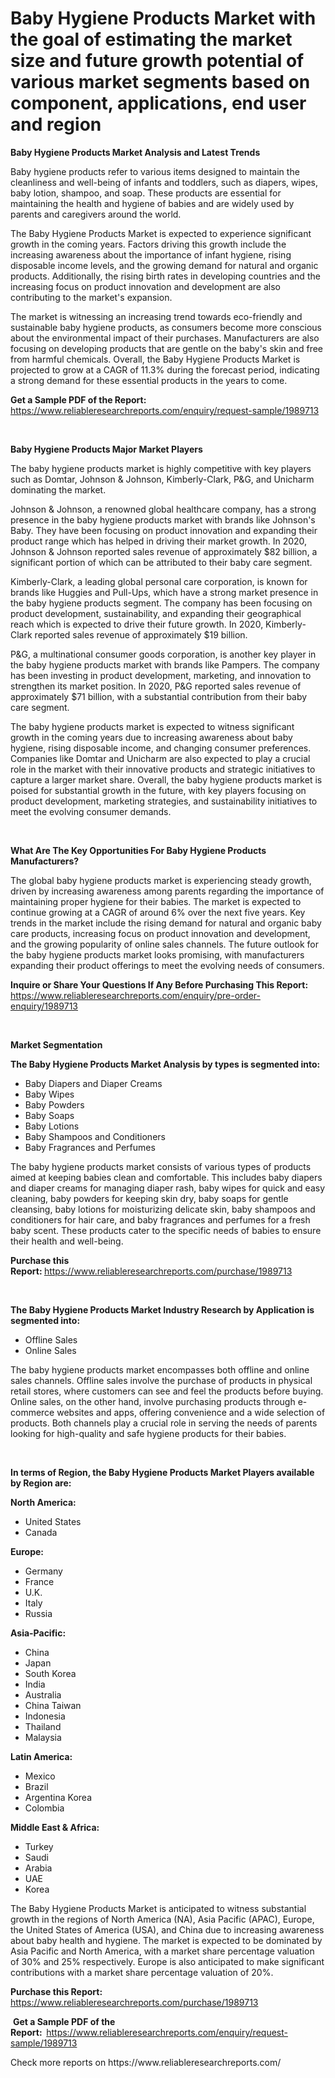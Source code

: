 <p><h1>Baby Hygiene Products Market with the goal of estimating the market size and future growth potential of various market segments based on component, applications, end user and region</h1></p><p><strong>Baby Hygiene Products Market Analysis and Latest Trends</strong></p>
<p><p>Baby hygiene products refer to various items designed to maintain the cleanliness and well-being of infants and toddlers, such as diapers, wipes, baby lotion, shampoo, and soap. These products are essential for maintaining the health and hygiene of babies and are widely used by parents and caregivers around the world.</p><p>The Baby Hygiene Products Market is expected to experience significant growth in the coming years. Factors driving this growth include the increasing awareness about the importance of infant hygiene, rising disposable income levels, and the growing demand for natural and organic products. Additionally, the rising birth rates in developing countries and the increasing focus on product innovation and development are also contributing to the market's expansion.</p><p>The market is witnessing an increasing trend towards eco-friendly and sustainable baby hygiene products, as consumers become more conscious about the environmental impact of their purchases. Manufacturers are also focusing on developing products that are gentle on the baby's skin and free from harmful chemicals. Overall, the Baby Hygiene Products Market is projected to grow at a CAGR of 11.3% during the forecast period, indicating a strong demand for these essential products in the years to come.</p></p>
<p><strong>Get a Sample PDF of the Report:&nbsp;</strong> <a href="https://www.reliableresearchreports.com/enquiry/request-sample/1989713">https://www.reliableresearchreports.com/enquiry/request-sample/1989713</a></p>
<p>&nbsp;</p>
<p><strong>Baby Hygiene Products Major Market Players</strong></p>
<p><p>The baby hygiene products market is highly competitive with key players such as Domtar, Johnson & Johnson, Kimberly-Clark, P&G, and Unicharm dominating the market. </p><p>Johnson & Johnson, a renowned global healthcare company, has a strong presence in the baby hygiene products market with brands like Johnson's Baby. They have been focusing on product innovation and expanding their product range which has helped in driving their market growth. In 2020, Johnson & Johnson reported sales revenue of approximately $82 billion, a significant portion of which can be attributed to their baby care segment.</p><p>Kimberly-Clark, a leading global personal care corporation, is known for brands like Huggies and Pull-Ups, which have a strong market presence in the baby hygiene products segment. The company has been focusing on product development, sustainability, and expanding their geographical reach which is expected to drive their future growth. In 2020, Kimberly-Clark reported sales revenue of approximately $19 billion.</p><p>P&G, a multinational consumer goods corporation, is another key player in the baby hygiene products market with brands like Pampers. The company has been investing in product development, marketing, and innovation to strengthen its market position. In 2020, P&G reported sales revenue of approximately $71 billion, with a substantial contribution from their baby care segment.</p><p>The baby hygiene products market is expected to witness significant growth in the coming years due to increasing awareness about baby hygiene, rising disposable income, and changing consumer preferences. Companies like Domtar and Unicharm are also expected to play a crucial role in the market with their innovative products and strategic initiatives to capture a larger market share. Overall, the baby hygiene products market is poised for substantial growth in the future, with key players focusing on product development, marketing strategies, and sustainability initiatives to meet the evolving consumer demands.</p></p>
<p>&nbsp;</p>
<p><strong>What Are The Key Opportunities For Baby Hygiene Products Manufacturers?</strong></p>
<p><p>The global baby hygiene products market is experiencing steady growth, driven by increasing awareness among parents regarding the importance of maintaining proper hygiene for their babies. The market is expected to continue growing at a CAGR of around 6% over the next five years. Key trends in the market include the rising demand for natural and organic baby care products, increasing focus on product innovation and development, and the growing popularity of online sales channels. The future outlook for the baby hygiene products market looks promising, with manufacturers expanding their product offerings to meet the evolving needs of consumers.</p></p>
<p><strong>Inquire or Share Your Questions If Any Before Purchasing This Report:</strong> <a href="https://www.reliableresearchreports.com/enquiry/pre-order-enquiry/1989713">https://www.reliableresearchreports.com/enquiry/pre-order-enquiry/1989713</a></p>
<p>&nbsp;</p>
<p><strong>Market Segmentation</strong></p>
<p><strong>The Baby Hygiene Products Market Analysis by types is segmented into:</strong></p>
<p><ul><li>Baby Diapers and Diaper Creams</li><li>Baby Wipes</li><li>Baby Powders</li><li>Baby Soaps</li><li>Baby Lotions</li><li>Baby Shampoos and Conditioners</li><li>Baby Fragrances and Perfumes</li></ul></p>
<p><p>The baby hygiene products market consists of various types of products aimed at keeping babies clean and comfortable. This includes baby diapers and diaper creams for managing diaper rash, baby wipes for quick and easy cleaning, baby powders for keeping skin dry, baby soaps for gentle cleansing, baby lotions for moisturizing delicate skin, baby shampoos and conditioners for hair care, and baby fragrances and perfumes for a fresh baby scent. These products cater to the specific needs of babies to ensure their health and well-being.</p></p>
<p><strong>Purchase this Report:&nbsp;</strong><a href="https://www.reliableresearchreports.com/purchase/1989713">https://www.reliableresearchreports.com/purchase/1989713</a></p>
<p>&nbsp;</p>
<p><strong>The Baby Hygiene Products Market Industry Research by Application is segmented into:</strong></p>
<p><ul><li>Offline Sales</li><li>Online Sales</li></ul></p>
<p><p>The baby hygiene products market encompasses both offline and online sales channels. Offline sales involve the purchase of products in physical retail stores, where customers can see and feel the products before buying. Online sales, on the other hand, involve purchasing products through e-commerce websites and apps, offering convenience and a wide selection of products. Both channels play a crucial role in serving the needs of parents looking for high-quality and safe hygiene products for their babies.</p></p>
<p>&nbsp;</p>
<p><strong>In terms of Region, the Baby Hygiene Products Market Players available by Region are:</strong></p>
<p>
    <p> <strong> North America: </strong>
        <ul>
            <li>United States</li>
            <li>Canada</li>
        </ul>
        </p> 
    <p> <strong> Europe: </strong>
        <ul>
            <li>Germany</li>
            <li>France</li>
            <li>U.K.</li>
            <li>Italy</li>
            <li>Russia</li>
        </ul>
        </p> 
    <p> <strong> Asia-Pacific: </strong>
        <ul>
            <li>China</li>
            <li>Japan</li>
            <li>South Korea</li>
            <li>India</li>
            <li>Australia</li>
            <li>China Taiwan</li>
            <li>Indonesia</li>
            <li>Thailand</li>
            <li>Malaysia</li>
        </ul>
        </p> 
    <p> <strong> Latin America: </strong>
        <ul>
            <li>Mexico</li>
            <li>Brazil</li>
            <li>Argentina Korea</li>
            <li>Colombia</li>
        </ul>
        </p> 
    <p> <strong> Middle East & Africa: </strong>
        <ul>
            <li>Turkey</li>
            <li>Saudi</li>
            <li>Arabia</li>
            <li>UAE</li>
            <li>Korea</li>
        </ul>
    </p>
    </p>
<p><p>The Baby Hygiene Products Market is anticipated to witness substantial growth in the regions of North America (NA), Asia Pacific (APAC), Europe, the United States of America (USA), and China due to increasing awareness about baby health and hygiene. The market is expected to be dominated by Asia Pacific and North America, with a market share percentage valuation of 30% and 25% respectively. Europe is also anticipated to make significant contributions with a market share percentage valuation of 20%.</p></p>
<p><strong>Purchase this Report: </strong><a href="https://www.reliableresearchreports.com/purchase/1989713">https://www.reliableresearchreports.com/purchase/1989713</a></p>
<p>&nbsp;<strong>Get a Sample PDF of the Report:&nbsp;&nbsp;</strong><a href="https://www.reliableresearchreports.com/enquiry/request-sample/1989713">https://www.reliableresearchreports.com/enquiry/request-sample/1989713</a></p>
<p><strong></strong></p>
<p>Check more reports on https://www.reliableresearchreports.com/</p>